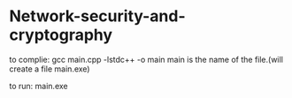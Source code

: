 # Network-security-and-cryptography

to complie: gcc main.cpp -lstdc++ -o main main is the name of the file.(will create a file main.exe)

to run: main.exe
